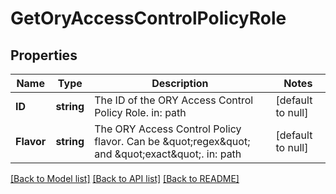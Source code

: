 # GetOryAccessControlPolicyRole

## Properties
Name | Type | Description | Notes
------------ | ------------- | ------------- | -------------
**ID** | **string** | The ID of the ORY Access Control Policy Role.  in: path | [default to null]
**Flavor** | **string** | The ORY Access Control Policy flavor. Can be \&quot;regex\&quot; and \&quot;exact\&quot;.  in: path | [default to null]

[[Back to Model list]](../README.md#documentation-for-models) [[Back to API list]](../README.md#documentation-for-api-endpoints) [[Back to README]](../README.md)


